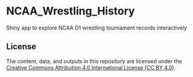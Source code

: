 # NCAA_Wrestling_History
Shiny app to explore NCAA D1 wrestling tournament records interactively

## License
The content, data, and outputs in this repository are licensed under the [Creative Commons Attribution 4.0 International License (CC BY 4.0)](https://creativecommons.org/licenses/by/4.0/).
